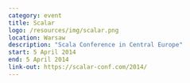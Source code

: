 ```yaml
---
category: event
title: Scalar
logo: /resources/img/scalar.png
location: Warsaw
description: "Scala Conference in Central Europe"
start: 5 April 2014
end: 5 April 2014
link-out: https://scalar-conf.com/2014/
---
```

